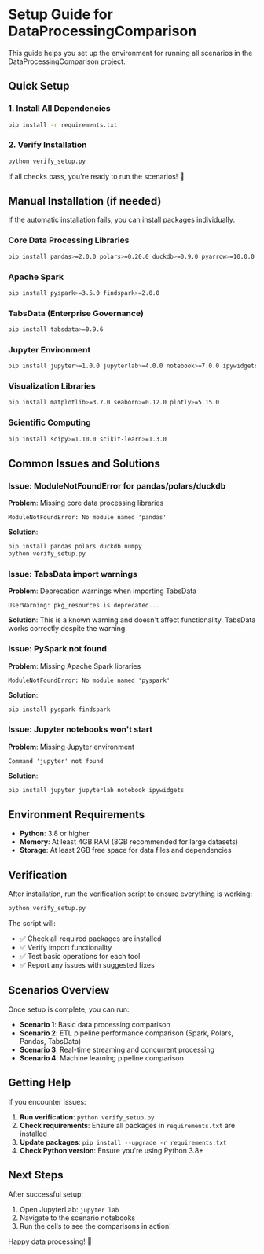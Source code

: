 # Setup Guide for DataProcessingComparison

This guide helps you set up the environment for running all scenarios in the DataProcessingComparison project.

## Quick Setup

### 1. Install All Dependencies

```bash
pip install -r requirements.txt
```

### 2. Verify Installation

```bash
python verify_setup.py
```

If all checks pass, you're ready to run the scenarios! 🎉

## Manual Installation (if needed)

If the automatic installation fails, you can install packages individually:

### Core Data Processing Libraries
```bash
pip install pandas>=2.0.0 polars>=0.20.0 duckdb>=0.9.0 pyarrow>=10.0.0 numpy>=1.24.0
```

### Apache Spark
```bash
pip install pyspark>=3.5.0 findspark>=2.0.0
```

### TabsData (Enterprise Governance)
```bash
pip install tabsdata>=0.9.6
```

### Jupyter Environment
```bash
pip install jupyter>=1.0.0 jupyterlab>=4.0.0 notebook>=7.0.0 ipywidgets>=8.0.0
```

### Visualization Libraries
```bash
pip install matplotlib>=3.7.0 seaborn>=0.12.0 plotly>=5.15.0
```

### Scientific Computing
```bash
pip install scipy>=1.10.0 scikit-learn>=1.3.0
```

## Common Issues and Solutions

### Issue: ModuleNotFoundError for pandas/polars/duckdb

**Problem**: Missing core data processing libraries
```
ModuleNotFoundError: No module named 'pandas'
```

**Solution**: 
```bash
pip install pandas polars duckdb numpy
python verify_setup.py
```

### Issue: TabsData import warnings

**Problem**: Deprecation warnings when importing TabsData
```
UserWarning: pkg_resources is deprecated...
```

**Solution**: This is a known warning and doesn't affect functionality. TabsData works correctly despite the warning.

### Issue: PySpark not found

**Problem**: Missing Apache Spark libraries
```
ModuleNotFoundError: No module named 'pyspark'
```

**Solution**:
```bash
pip install pyspark findspark
```

### Issue: Jupyter notebooks won't start

**Problem**: Missing Jupyter environment
```
Command 'jupyter' not found
```

**Solution**:
```bash
pip install jupyter jupyterlab notebook ipywidgets
```

## Environment Requirements

- **Python**: 3.8 or higher
- **Memory**: At least 4GB RAM (8GB recommended for large datasets)
- **Storage**: At least 2GB free space for data files and dependencies

## Verification

After installation, run the verification script to ensure everything is working:

```bash
python verify_setup.py
```

The script will:
- ✅ Check all required packages are installed
- ✅ Verify import functionality  
- ✅ Test basic operations for each tool
- ✅ Report any issues with suggested fixes

## Scenarios Overview

Once setup is complete, you can run:

- **Scenario 1**: Basic data processing comparison
- **Scenario 2**: ETL pipeline performance comparison (Spark, Polars, Pandas, TabsData)
- **Scenario 3**: Real-time streaming and concurrent processing
- **Scenario 4**: Machine learning pipeline comparison

## Getting Help

If you encounter issues:

1. **Run verification**: `python verify_setup.py`
2. **Check requirements**: Ensure all packages in `requirements.txt` are installed
3. **Update packages**: `pip install --upgrade -r requirements.txt`
4. **Check Python version**: Ensure you're using Python 3.8+

## Next Steps

After successful setup:
1. Open JupyterLab: `jupyter lab`
2. Navigate to the scenario notebooks
3. Run the cells to see the comparisons in action!

Happy data processing! 🚀